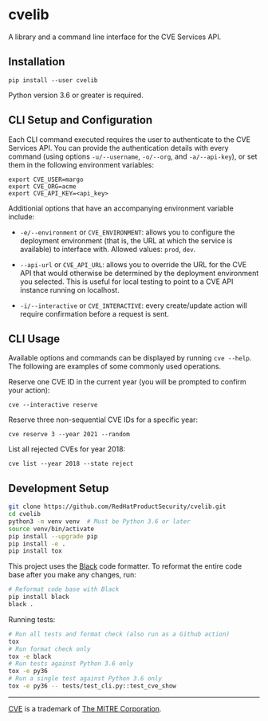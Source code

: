 # cvelib

A library and a command line interface for the CVE Services API.

## Installation

```
pip install --user cvelib
```

Python version 3.6 or greater is required.

## CLI Setup and Configuration

Each CLI command executed requires the user to authenticate to the CVE Services API. You can provide
the authentication details with every command (using options `-u/--username`, `-o/--org`, and
`-a/--api-key`), or set them in the following environment variables:

```
export CVE_USER=margo
export CVE_ORG=acme
export CVE_API_KEY=<api_key>
```

Additionial options that have an accompanying environment variable include:

* `-e/--environment` or `CVE_ENVIRONMENT`: allows you to configure the deployment environment
  (that is, the URL at which the service is available) to interface with. Allowed values: `prod`,
  `dev`.

* `--api-url` or `CVE_API_URL`: allows you to override the URL for the CVE API that would
  otherwise be determined by the deployment environment you selected. This is useful for local
  testing to point to a CVE API instance running on localhost.

* `-i/--interactive` or `CVE_INTERACTIVE`: every create/update action will require confirmation
  before a request is sent. 

## CLI Usage

Available options and commands can be displayed by running `cve --help`. The following are
examples of some commonly used operations.

Reserve one CVE ID in the current year (you will be prompted to confirm your action):

```
cve --interactive reserve
```

Reserve three non-sequential CVE IDs for a specific year:

```
cve reserve 3 --year 2021 --random
```

List all rejected CVEs for year 2018:

```
cve list --year 2018 --state reject
```

## Development Setup

```bash
git clone https://github.com/RedHatProductSecurity/cvelib.git
cd cvelib
python3 -m venv venv  # Must be Python 3.6 or later
source venv/bin/activate
pip install --upgrade pip
pip install -e .
pip install tox
```

This project uses the [Black](https://black.readthedocs.io) code formatter. To reformat the entire
code base after you make any changes, run:

```bash
# Reformat code base with Black
pip install black
black .
```

Running tests:

```bash
# Run all tests and format check (also run as a Github action)
tox
# Run format check only
tox -e black
# Run tests against Python 3.6 only
tox -e py36
# Run a single test against Python 3.6 only
tox -e py36 -- tests/test_cli.py::test_cve_show
```

---

[CVE](https://cve.mitre.org/) is a trademark of [The MITRE Corporation](https://www.mitre.org/).
